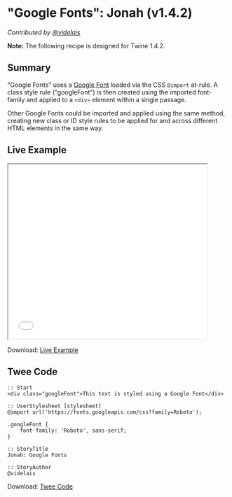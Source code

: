 # "Google Fonts": Jonah (v1.4.2)

*Contributed by <a href="https://github.com/videlais">@videlais</a>*

<div class="alert warning"><strong>Note:</strong> The following recipe is designed for Twine 1.4.2.</div>

## Summary

"Google Fonts" uses a [Google Font](https://fonts.google.com/) loaded via the CSS ```@import``` at-rule. A class style rule ("googleFont") is then created using the imported font-family and applied to a ```<div>``` element within a single passage. 

Other Google Fonts could be imported and applied using the same method, creating new class or ID style rules to be applied for and across different HTML elements in the same way.

## Live Example

<section>
<iframe src="jonah_googlefonts_example.html" height=400 width=90%></iframe>


Download: <a href="jonah_googlefonts_example.html" target="_blank">Live Example</a>
</section>

## Twee Code

```
:: Start
<div class="googleFont">This text is styled using a Google Font</div>

:: UserStylesheet [stylesheet]
@import url('https://fonts.googleapis.com/css?family=Roboto');

.googleFont {
	font-family: 'Roboto', sans-serif; 
}

:: StoryTitle
Jonah: Google Fonts

:: StoryAuthor
@videlais

```
Download: <a href="jonah_googlefonts_twee.txt" target="_blank">Twee Code</a>
